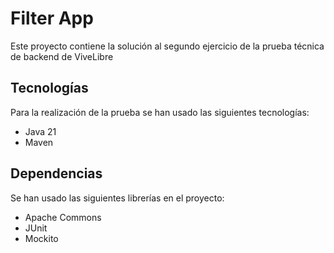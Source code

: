 # Filter App

Este proyecto contiene la solución al segundo ejercicio de la
prueba técnica de backend de ViveLibre

## Tecnologías
Para la realización de la prueba se han usado las siguientes
tecnologías:

- Java 21
- Maven

## Dependencias
Se han usado las siguientes librerías en el proyecto:

- Apache Commons
- JUnit
- Mockito
